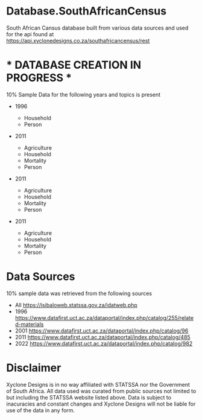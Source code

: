 # Database.SouthAfricanCensus
South African Cansus database built from various data sources and used for the api found at https://api.xyclonedesigns.co.za/southafricancensus/rest

# * DATABASE CREATION IN PROGRESS *

10% Sample Data for the following years and topics is present

- 1996
	- Household
	- Person

- 2011
	- Agriculture
	- Household
	- Mortality
	- Person
	
- 2011
	- Agriculture
	- Household
	- Mortality
	- Person
		
- 2011
	- Agriculture
	- Household
	- Mortality
	- Person	

# Data Sources

10% sample data was retrieved from the following sources
- All https://isibaloweb.statssa.gov.za/idatweb.php
- 1996 https://www.datafirst.uct.ac.za/dataportal/index.php/catalog/255/related-materials
- 2001 https://www.datafirst.uct.ac.za/dataportal/index.php/catalog/96
- 2011 https://www.datafirst.uct.ac.za/dataportal/index.php/catalog/485
- 2022 https://www.datafirst.uct.ac.za/dataportal/index.php/catalog/982

# Disclaimer

Xyclone Designs is in no way affiliated with STATSSA nor the Government of South Africa. All data used was curated from public sources not limited to but including the STATSSA website listed above. Data is subject to inacuracies and constant changes and Xyclone Designs will not be liable for use of the data in any form.
